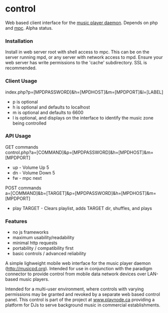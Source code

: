 # control
Web based client interface for the [music player daemon](https://github.com/MaxKellermann/MPD). Depends on php and [mpc](http://git.musicpd.org/cgit/master/mpc.git/). Alpha status.

### Installation
Install in web server root with shell access to mpc. This can be on the server running mpd, or any server with network access to mpd. Ensure your web server has write permissions to the 'cache' subdirectory. SSL is recommended.

### Client Usage
index.php?p=[MPDPASSWORD]&h=[MPDHOST]&m=[MPDPORT]&l=[LABEL]

- p is optional
- h is optional and defaults to localhost
- m is optional and defaults to 6600
- l is optional, and displays on the interface to identify the music zone being controlled

### API Usage
GET commands<br>
control.php?a=[COMMAND]&p=[MPDPASSWORD]&h=[MPDHOST]&m=[MPDPORT]
- up - Volume Up 5
- dn - Volume Down 5
- fw - mpc next

POST commands<br>
a=[COMMAND]&b=[TARGET]&p=[MPDPASSWORD]&h=[MPDHOST]&m=[MPDPORT]
- play TARGET - Clears playlist, adds TARGET dir, shuffles, and plays

### Features

* no js frameworks
* maximum usability/readability 
* minimal http requests
* portability / compatibility first
* basic controls / advanced reliability

A simple lighweight mobile web interface for the music player daemon (http://musicpd.org). Intended for use in conjunction with the paradigm connector to provide control from mobile data network devices over LAN-based music players.

Intended for a multi-user environment, where controls with varying permissions may be granted and revoked by a separate web based control panel. This control is part of the project at www.playnode.ca providing a platform for DJs to serve background music in commercial establishments.
